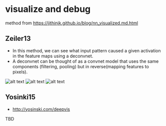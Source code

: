 # visualize and debug

 method from https://jithinjk.github.io/blog/nn_visualized.md.html

## Zeiler13
* In this method, we can see what input pattern caused a given activation in the feature maps using a deconvnet.
* A deconvnet can be thought of as a convnet model that uses the same components (filtering, pooling) but in reverse(mapping features to pixels). 

![alt text](image.png)
![alt text](image-1.png)
![alt text](image-2.png)


## Yosinki15

*  http://yosinski.com/deepvis

TBD